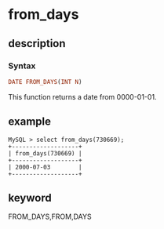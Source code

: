 # from_days

## description

### Syntax

```Haskell
DATE FROM_DAYS(INT N)
```

This function returns a date from 0000-01-01.

## example

```Plain Text
MySQL > select from_days(730669);
+-------------------+
| from_days(730669) |
+-------------------+
| 2000-07-03        |
+-------------------+
```

## keyword

FROM_DAYS,FROM,DAYS
